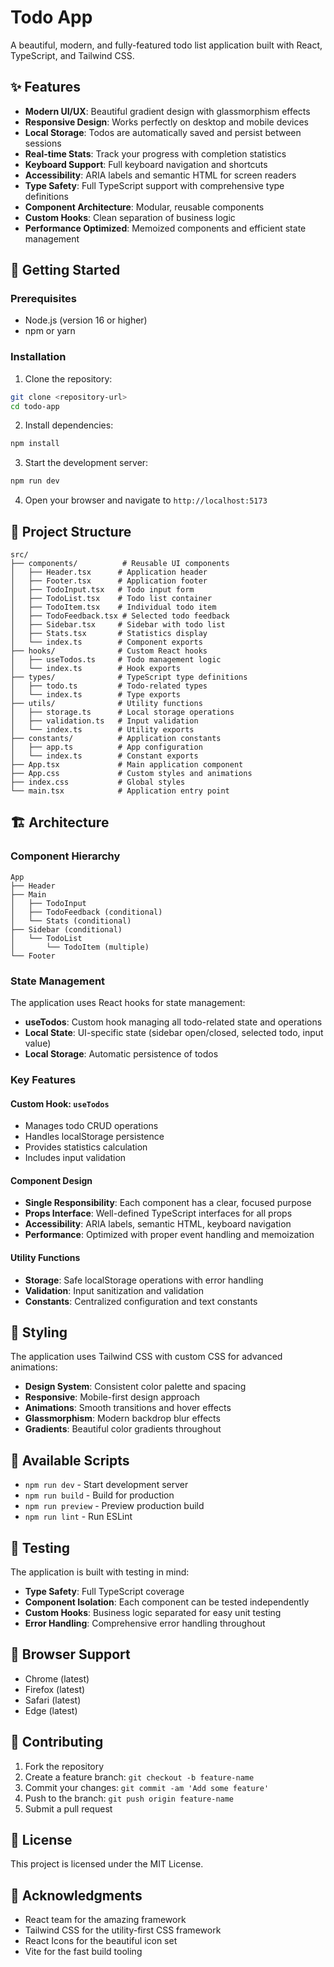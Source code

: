 # Todo App

A beautiful, modern, and fully-featured todo list application built with React, TypeScript, and Tailwind CSS.

## ✨ Features

- **Modern UI/UX**: Beautiful gradient design with glassmorphism effects
- **Responsive Design**: Works perfectly on desktop and mobile devices
- **Local Storage**: Todos are automatically saved and persist between sessions
- **Real-time Stats**: Track your progress with completion statistics
- **Keyboard Support**: Full keyboard navigation and shortcuts
- **Accessibility**: ARIA labels and semantic HTML for screen readers
- **Type Safety**: Full TypeScript support with comprehensive type definitions
- **Component Architecture**: Modular, reusable components
- **Custom Hooks**: Clean separation of business logic
- **Performance Optimized**: Memoized components and efficient state management

## 🚀 Getting Started

### Prerequisites

- Node.js (version 16 or higher)
- npm or yarn

### Installation

1. Clone the repository:
```bash
git clone <repository-url>
cd todo-app
```

2. Install dependencies:
```bash
npm install
```

3. Start the development server:
```bash
npm run dev
```

4. Open your browser and navigate to `http://localhost:5173`

## 📁 Project Structure

```
src/
├── components/          # Reusable UI components
│   ├── Header.tsx      # Application header
│   ├── Footer.tsx      # Application footer
│   ├── TodoInput.tsx   # Todo input form
│   ├── TodoList.tsx    # Todo list container
│   ├── TodoItem.tsx    # Individual todo item
│   ├── TodoFeedback.tsx # Selected todo feedback
│   ├── Sidebar.tsx     # Sidebar with todo list
│   ├── Stats.tsx       # Statistics display
│   └── index.ts        # Component exports
├── hooks/              # Custom React hooks
│   ├── useTodos.ts     # Todo management logic
│   └── index.ts        # Hook exports
├── types/              # TypeScript type definitions
│   ├── todo.ts         # Todo-related types
│   └── index.ts        # Type exports
├── utils/              # Utility functions
│   ├── storage.ts      # Local storage operations
│   ├── validation.ts   # Input validation
│   └── index.ts        # Utility exports
├── constants/          # Application constants
│   ├── app.ts          # App configuration
│   └── index.ts        # Constant exports
├── App.tsx             # Main application component
├── App.css             # Custom styles and animations
├── index.css           # Global styles
└── main.tsx            # Application entry point
```

## 🏗️ Architecture

### Component Hierarchy

```
App
├── Header
├── Main
│   ├── TodoInput
│   ├── TodoFeedback (conditional)
│   └── Stats (conditional)
├── Sidebar (conditional)
│   └── TodoList
│       └── TodoItem (multiple)
└── Footer
```

### State Management

The application uses React hooks for state management:

- **useTodos**: Custom hook managing all todo-related state and operations
- **Local State**: UI-specific state (sidebar open/closed, selected todo, input value)
- **Local Storage**: Automatic persistence of todos

### Key Features

#### Custom Hook: `useTodos`
- Manages todo CRUD operations
- Handles localStorage persistence
- Provides statistics calculation
- Includes input validation

#### Component Design
- **Single Responsibility**: Each component has a clear, focused purpose
- **Props Interface**: Well-defined TypeScript interfaces for all props
- **Accessibility**: ARIA labels, semantic HTML, keyboard navigation
- **Performance**: Optimized with proper event handling and memoization

#### Utility Functions
- **Storage**: Safe localStorage operations with error handling
- **Validation**: Input sanitization and validation
- **Constants**: Centralized configuration and text constants

## 🎨 Styling

The application uses Tailwind CSS with custom CSS for advanced animations:

- **Design System**: Consistent color palette and spacing
- **Responsive**: Mobile-first design approach
- **Animations**: Smooth transitions and hover effects
- **Glassmorphism**: Modern backdrop blur effects
- **Gradients**: Beautiful color gradients throughout

## 🔧 Available Scripts

- `npm run dev` - Start development server
- `npm run build` - Build for production
- `npm run preview` - Preview production build
- `npm run lint` - Run ESLint

## 🧪 Testing

The application is built with testing in mind:

- **Type Safety**: Full TypeScript coverage
- **Component Isolation**: Each component can be tested independently
- **Custom Hooks**: Business logic separated for easy unit testing
- **Error Handling**: Comprehensive error handling throughout

## 📱 Browser Support

- Chrome (latest)
- Firefox (latest)
- Safari (latest)
- Edge (latest)

## 🤝 Contributing

1. Fork the repository
2. Create a feature branch: `git checkout -b feature-name`
3. Commit your changes: `git commit -am 'Add some feature'`
4. Push to the branch: `git push origin feature-name`
5. Submit a pull request

## 📄 License

This project is licensed under the MIT License.

## 🙏 Acknowledgments

- React team for the amazing framework
- Tailwind CSS for the utility-first CSS framework
- React Icons for the beautiful icon set
- Vite for the fast build tooling